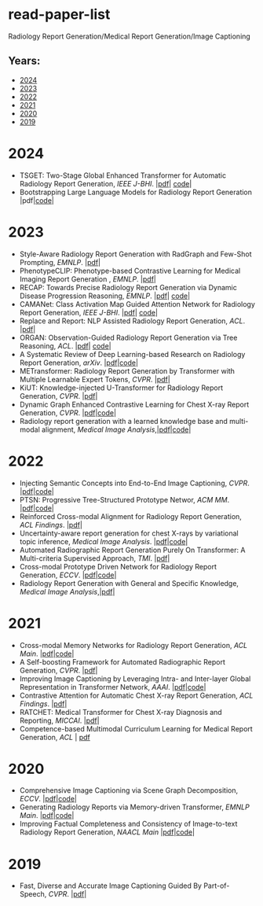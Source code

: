 # read-paper-list
Radiology Report Generation/Medical Report Generation/Image Captioning

## Years:
* [2024](#2024) 
* [2023](#2023) 
* [2022](#2022) 
* [2021](#2021)
* [2020](#2020)
* [2019](#2019)

# **2024** <div id="2024"></div>
* TSGET: Two-Stage Global Enhanced Transformer for Automatic Radiology Report Generation, *IEEE J-BHI*. |[pdf](https://ieeexplore.ieee.org/document/10381879)| [code](https://github.com/SKD-HPC/TSGET)|
* Bootstrapping Large Language Models for Radiology Report Generation |pdf|[code](https://github.com/synlp/R2-LLM)|

# **2023** <div id="2023"></div>
* Style-Aware Radiology Report Generation with RadGraph and Few-Shot Prompting, *EMNLP*. |[pdf](https://aclanthology.org/2023.findings-emnlp.977.pdf)|
* PhenotypeCLIP: Phenotype-based Contrastive Learning for Medical Imaging Report Generation , *EMNLP*. |[pdf](https://aclanthology.org/2023.emnlp-main.989.pdf)|
* RECAP: Towards Precise Radiology Report Generation via Dynamic Disease Progression Reasoning, *EMNLP*. |[pdf](https://aclanthology.org/2023.findings-emnlp.140.pdf)| [code](https://github.com/wjhou/recap)|
* CAMANet: Class Activation Map Guided Attention Network for Radiology Report Generation, *IEEE J-BHI*. |[pdf](https://ieeexplore.ieee.org/abstract/document/10400776)| [code](https://github.com/Markin-Wang/CAMANet)|
* Replace and Report: NLP Assisted Radiology Report Generation, *ACL*. |[pdf](https://aclanthology.org/2023.findings-acl.683.pdf)|
* ORGAN: Observation-Guided Radiology Report Generation via Tree Reasoning, *ACL*. |[pdf](https://aclanthology.org/2023.acl-long.451.pdf)| [code](https://github.com/wjhou/ORGan)|
* A Systematic Review of Deep Learning-based Research on Radiology Report Generation, *arXiv*. |[pdf](https://arxiv.org/abs/2311.14199.pdf)|[code](https://github.com/synlp/RRG-Review)|
* METransformer: Radiology Report Generation by Transformer with Multiple Learnable Expert Tokens, *CVPR*. |[pdf](https://openaccess.thecvf.com/content/CVPR2023/papers/Wang_METransformer_Radiology_Report_Generation_by_Transformer_With_Multiple_Learnable_Expert_CVPR_2023_paper.pdf)|
* KiUT: Knowledge-injected U-Transformer for Radiology Report Generation, *CVPR*. |[pdf](https://openaccess.thecvf.com/content/CVPR2023/papers/Huang_KiUT_Knowledge-Injected_U-Transformer_for_Radiology_Report_Generation_CVPR_2023_paper.pdf)|
* Dynamic Graph Enhanced Contrastive Learning for Chest X-ray Report Generation, *CVPR*. |[pdf](https://openaccess.thecvf.com/content/CVPR2023/papers/Li_Dynamic_Graph_Enhanced_Contrastive_Learning_for_Chest_X-Ray_Report_Generation_CVPR_2023_paper.pdf)|[code](https://github.com/mlii0117/DCL)|
* Radiology report generation with a learned knowledge base and multi-modal alignment, *Medical Image Analysis*,|[pdf](https://www.sciencedirect.com/science/article/pii/S1361841523000592)|[code](https://github.com/LX-doctorAI1/M2KT)|



# **2022** <div id="2022"></div>
* Injecting Semantic Concepts into End-to-End Image Captioning, *CVPR*. |[pdf](https://openaccess.thecvf.com/content/CVPR2022/papers/Fang_Injecting_Semantic_Concepts_Into_End-to-End_Image_Captioning_CVPR_2022_paper.pdf)|[code](https://github.com/jacobswan1/ViTCAP)|
* PTSN: Progressive Tree-Structured Prototype Networ, *ACM MM*. |[pdf](https://dl.acm.org/doi/abs/10.1145/3503161.3548024)|[code](https://github.com/NovaMind-Z/PTSN)| 
* Reinforced Cross-modal Alignment for Radiology Report Generation, *ACL Findings*. |[pdf](https://aclanthology.org/2022.findings-acl.38/)|
* Uncertainty-aware report generation for chest X-rays by variational topic inference, *Medical Image Analysis*. |[pdf](https://www.sciencedirect.com/science/article/pii/S1361841522002341)|[code](https://github.com/ivonajdenkoska/variational-xray-report-gen)| 
* Automated Radiographic Report Generation Purely On Transformer: A Multi-criteria Supervised Approach, *TMI*. |[pdf](https://ieeexplore.ieee.org/document/9768661)|
* Cross-modal Prototype Driven Network for Radiology Report Generation, *ECCV*. |[pdf](https://arxiv.org/abs/2207.04818)|[code](https://github.com/Markin-Wang/XProNet)| 
* Radiology Report Generation with General and Specific Knowledge, *Medical Image Analysis*,|[pdf](https://arxiv.org/pdf/2112.15009.pdf)|




# **2021** <div id="2021"></div>
* Cross-modal Memory Networks for Radiology Report Generation, *ACL Main*. |[pdf](https://aclanthology.org/2021.acl-long.459.pdf)|[code](https://github.com/cuhksz-nlp/r2gencmn)|
* A Self-boosting Framework for Automated Radiographic Report Generation, *CVPR*. |[pdf](https://openaccess.thecvf.com/content/CVPR2021/papers/Wang_A_Self-Boosting_Framework_for_Automated_Radiographic_Report_Generation_CVPR_2021_paper.pdf)|
* Improving Image Captioning by Leveraging Intra- and Inter-layer Global Representation in Transformer Network, *AAAI*. |[pdf](https://ojs.aaai.org/index.php/AAAI/article/view/16258)|[code](https://github.com/luo3300612/image-captioning-DLCT)| 
* Contrastive Attention for Automatic Chest X-ray Report Generation, *ACL Findings*. |[pdf](https://aclanthology.org/2021.findings-acl.23.pdf)|
* RATCHET: Medical Transformer for Chest X-ray Diagnosis and Reporting, *MICCAI*. |[pdf](https://link.springer.com/chapter/10.1007/978-3-030-87234-2_28)|
* Competence-based Multimodal Curriculum Learning for Medical Report Generation, *ACL* | [pdf](https://aclanthology.org/2021.acl-long.234/)

# **2020** <div id="2020"></div>
* Comprehensive Image Captioning via Scene Graph Decomposition, *ECCV*. |[pdf](https://dl.acm.org/doi/abs/10.1007/978-3-030-58568-6_13)|[code](https://github.com/YiwuZhong/Sub-GC)|
* Generating Radiology Reports via Memory-driven Transformer, *EMNLP Main*. |[pdf](https://aclanthology.org/2020.emnlp-main.112/)|[code](https://github.com/cuhksz-nlp/R2Gen)| 
* Improving Factual Completeness and Consistency of Image-to-text Radiology Report Generation, *NAACL Main* |[pdf](https://arxiv.org/abs/2010.10042)|[code](https://github.com/ysmiura/ifcc)| 


# **2019** <div id="2019"></div>
* Fast, Diverse and Accurate Image Captioning Guided By Part-of-Speech, *CVPR*. |[pdf](https://openaccess.thecvf.com/content_CVPR_2019/papers/Deshpande_Fast_Diverse_and_Accurate_Image_Captioning_Guided_by_Part-Of-Speech_CVPR_2019_paper.pdf)|
